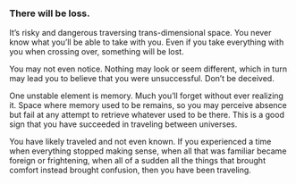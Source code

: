 ### There will be loss.

It’s risky and dangerous traversing trans-dimensional space. You never know what you’ll be able to take with you. Even if you take everything with you when crossing over, something will be lost. 

You may not even notice. Nothing may look or seem different, which in turn may lead you to believe that you were unsuccessful. Don’t be deceived. 

One unstable element is memory. Much you’ll forget without ever realizing it. Space where memory used to be remains, so you may perceive absence but fail at any attempt to retrieve whatever used to be there. This is a good sign that you have succeeded in traveling between universes.

You have likely traveled and not even known. If you experienced a time when everything stopped making sense, when all that was familiar became foreign or frightening, when all of a sudden all the things that brought comfort instead brought confusion, then you have been traveling.